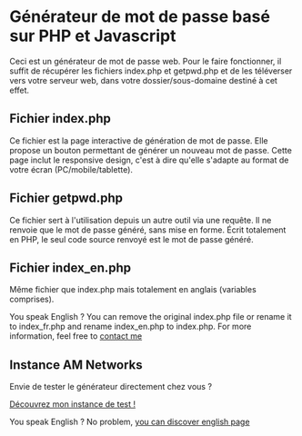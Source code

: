 # Générateur de mot de passe basé sur PHP et Javascript

Ceci est un générateur de mot de passe web.
Pour le faire fonctionner, il suffit de récupérer les fichiers index.php et getpwd.php et de les téléverser vers votre serveur web, dans votre dossier/sous-domaine destiné à cet effet.

## Fichier index.php

Ce fichier est la page interactive de génération de mot de passe.
Elle propose un bouton permettant de générer un nouveau mot de passe.
Cette page inclut le responsive design, c'est à dire qu'elle s'adapte au format de votre écran (PC/mobile/tablette).

## Fichier getpwd.php

Ce fichier sert à l'utilisation depuis un autre outil via une requête. Il ne renvoie que le mot de passe généré, sans mise en forme.
Écrit totalement en PHP, le seul code source renvoyé est le mot de passe généré.

## Fichier index_en.php

Même fichier que index.php mais totalement en anglais (variables comprises).

You speak English ? You can remove the original index.php file or rename it to index_fr.php and rename index_en.php to index.php.
For more information, feel free to [contact me](mailto:contact@am-networks.fr)

## Instance AM Networks

Envie de tester le générateur directement chez vous ?

[Découvrez mon instance de test !](https://services.am-networks.fr/pwdgen)

You speak English ? No problem, [you can discover english page](https://services.am-networks.fr/pwdgen/index_en.php)
